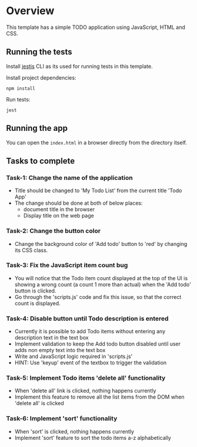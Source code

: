 # Overview

This template has a simple TODO application using JavaScript, HTML and CSS.

## Running the tests

Install [jestjs](https://jestjs.io/docs/en/getting-started) CLI as its used for running tests in this template.

Install project dependencies:

```npm install```

Run tests:

```jest```

## Running the app

You can open the `index.html` in a browser directly from the directory itself.

## Tasks to complete

### Task-1: Change the name of the application

- Title should be changed to 'My Todo List' from the current title 'Todo App'
- The change should be done at both of below places:
  - document title in the browser
  - Display title on the web page

### Task-2: Change the button color

- Change the background color of 'Add todo' button to 'red' by changing its CSS class.

### Task-3: Fix the JavaScript item count bug

- You will notice that the Todo item count displayed at the top of the UI is showing a wrong count (a count 1 more than actual) when the 'Add todo' button is clicked.
- Go through the 'scripts.js' code and fix this issue, so that the correct count is displayed.

### Task-4: Disable button until Todo description is entered

- Currently it is possible to add Todo items without entering any description text in the text box
- Implement validation to keep the Add todo button disabled until user adds non empty text into the text box
- Write and JavaScript logic required in 'scripts.js'
- HINT: Use 'keyup' event of the textbox to trigger the validation

### Task-5: Implement Todo items 'delete all' functionality

- When 'delete all' link is clicked, nothing happens currently
- Implement this feature to remove all the list items from the DOM when 'delete all' is clicked

### Task-6: Implement 'sort' functionality

- When 'sort' is clicked, nothing happens currently
- Implement 'sort' feature to sort the todo items a-z alphabetically
